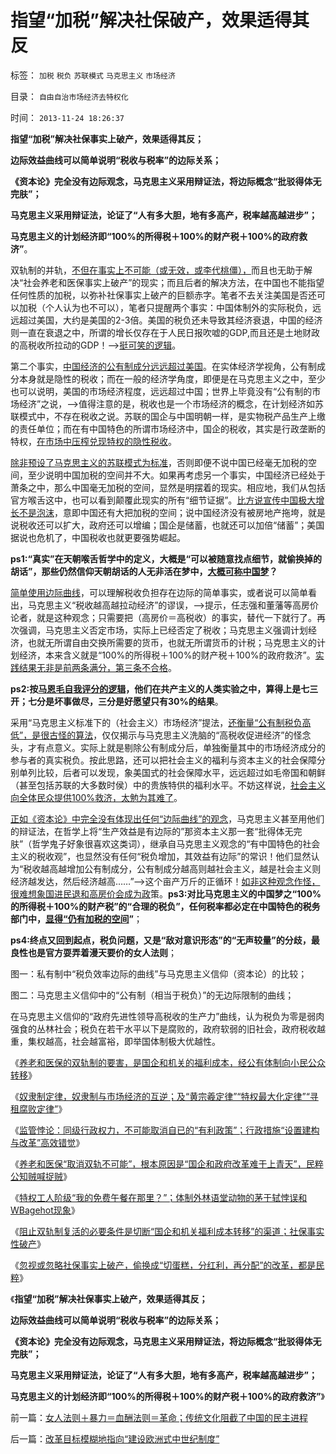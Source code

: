 # 指望“加税”解决社保破产，效果适得其反

标签： `加税` `税负` `苏联模式` `马克思主义` `市场经济` 

目录： `自由自治市场经济去特权化`

时间： `2013-11-24 18:26:37`

**指望“加税”解决社保事实上破产，效果适得其反；**

**边际效益曲线可以简单说明“税收与税率”的边际关系；**

**《资本论》完全没有边际观念，马克思主义采用辩证法，将边际概念“批驳得体无完肤”；**

**马克思主义采用辩证法，论证了“人有多大胆，地有多高产，税率越高越进步”；**

**马克思主义的计划经济即“100%的所得税＋100%的财产税＋100%的政府救济”**。

双轨制的并轨，[不但在事实上不可能（或无效，或李代桃僵），](../../../2013/11/20/三中全会“日本模式”的改革意向,双轨制之“永远不死”的充要条件.md)而且也无助于解决“社会养老和医保事实上破产”的现实；而且后者的解决方法，在中国也不能指望任何性质的加税，以弥补社保事实上破产的巨额赤字。笔者不去关注美国是否还可以加税（个人认为也不可以），笔者只提醒两个事实：中国体制外的实际税负，远远超过美国，大约是美国的2-3倍。美国的税负还未导致其经济衰退，中国的经济则一直在衰退之中，所谓的增长仅存在于人民日报吹嘘的GDP,而且还是土地财政的高税收所拉动的GDP！——>[挺可笑的逻辑](../../../2012/5/27/三驾马车没有拉动过增长,“唱衰中国”的可能是真相.md)。

第二个事实，[中国经济的公有制成分远远超过美国](../../../2011/9/22/公有制不收税，没有税负痛苦.md)。在实体经济学视角，公有制成分本身就是隐性的税收；而在一般的经济学角度，即便是在马克思主义之中，至少也可以说明，美国的市场经济程度，远远超过中国；世界上毕竟没有“公有制的市场经济”之说，——>值得注意的是，税收也是一个市场经济的概念，在计划经济如苏联模式中，不存在税收之说。苏联的国企与中国明朝一样，是实物税产品生产上缴的责任单位；而在有中国特色的所谓市场经济中，国企的税收，其实是行政垄断的特权，[在市场中压榨兑现特权的隐性税收](../../../2013/11/6/社会主义的中国梦迅速彻底实现共产主义的科学原理.md)。

[除非预设了马克思主义的苏联模式为标准](../../../2013/11/20/强制分红＝民企死掉；国企强制分红＝永远垄断；及苏联模式.md)，否则即便不说中国已经毫无加税的空间，至少说明中国加税的空间并不大。如果再考虑另一个事实，中国经济已经处于萧条之中，那么中国毫无加税的空间，显然是明摆着的现实。相应地，我们从包括官方喉舌这中，也可以看到颠覆此现实的所有“细节证据”。[比方说宣传中国极大增长不是泡沫](../../../2008/4/12/人民币升值和中国的经济增长.md)，意即中国还有大把加税的空间；说中国经济没有被房地产拖垮，就是说税收还可以扩大，政府还可以增编；国企是储蓄，也就还可以加倍“储蓄”；美国据说也危机了，中国税收也就更要强势崛起。

**ps1:“真实”在天朝喉舌哲学中的定义，大概是“可以被随意找点细节，就偷换掉的胡话”，那些仍然信仰天朝胡话的人无非活在梦中，[大概可称中国梦](../../../2013/4/26/集体主义从来不是中国梦，由叶檀公知说起.md)？**

[简单使用边际曲线](../../../2013/11/5/行业周期和创业启蒙的边际曲线.md)，可以理解税收负担存在边际的简单事实，或者说可以简单看出，马克思主义“税收越高越拉动经济”的谬误，——>提示，任志强和董藩等高房价论者，就是这种观念；只需要把（高房价＝高税收）的事实，替代一下就行了。再次强调，马克思主义否定市场，实际上已经否定了税收；马克思主义强调计划经济，也就无所谓自由交换所需要的货币，也就无所谓货币的计税；马克思主义的计划经济，本来含义就是“100%的所得税＋100%的财产税＋100%的政府救济”。[实践结果无非是前两条满分，第三条不合格](../../../2013/6/19/公有制强迫臣民接受三个良好的许愿；.md)。

**ps2:按[马恩毛自我评分的逻辑](../../../2009/12/21/“自我评分测不准”，计划经济的死穴.md)，他们在共产主义的人类实验之中，算得上是七三开；七分是坏事做尽，三分是好愿望只有30%的结果**。

采用“马克思主义标准下的（社会主义）市场经济”提法，[还衡量“公有制税负高低”，是很古怪的算法](%E7%9A%84%E4%B8%AD%E5%9B%BD%E5%AF%B9)，仅仅揭示与马克思主义洗脑的“高税收促进经济”的怪念头，才有点意义。实际上就是剔除公有制成分后，单独衡量其中的市场经济成分的参与者的真实税负。按此思路，还可以把社会主义的福利与资本主义的社会保障分别单列比较，后者可以发现，象美国式的社会保障水平，远远超过如毛帝国和朝鲜（甚至包括苏联的大多数时侯）中的贵族特供的福利水平。不妨这样说，[社会主义向全体民众提供100%救济，太勉为其难了](../../../2009/6/3/朝鲜是个天堂，衣食住行减肥死都免费.md)。

[正如《资本论》中完全没有体现出任何“边际曲线”的观念](../../../2010/6/7/《资本论》错在“生产创造价值”.md)，马克思主义甚至用他们的辩证法，在哲学上将“生产效益是有边际的”那资本主义那一套“批得体无完肤”（哲学鬼子好象很喜欢这类词），继承自马克思主义观念的“有中国特色的社会主义的税收观”，也显然没有任何“税负增加，其效益有边际”的常识！他们显然认为“税收越高越增加公有制成分，公有制成分越高则越社会主义，越是社会主义则经济越发达，然后经济越高……”——>这个亩产万斤的正循环！[如非这种观念作怪，很难想象国进民退和高房价会成为政](../../../2013/11/5/围棋悟道国进民退的成功学的奴才.md)策。**ps3:对比马克思主义的中国梦之“100%的所得税＋100%的财产税”的“合理的税负”，任何税率都必定在中国特色的税务部门中，[显得“仍有加税的空间](../../../2010/10/2/税负轻还是重？纳税还是保护费？.md)”**；

**ps4:终点又回到起点，税负问题，又是“敌对意识形态”的“无声较量”的分歧，最良性也是官方耍弄着漫天要价的女人法则**；

图一：私有制中“税负效率边际的曲线”与马克思主义信仰（资本论）的比较；

[](http://photo.blog.sina.com.cn/showpic.html#blogid=5563a64d0102ef94&url=http://album.sina.com.cn/pic/001yX18Ngy6EtvfwR7L05)

图二：马克思主义信仰中的“公有制（相当于税负）”的无边际限制的曲线；

在马克思主义信仰的“政府先进性领导高税收的生产力”曲线，认为税负为零是弱肉强食的丛林社会；税负在若干水平以下是腐败的，政府软弱的旧社会，政府税收越重，集权越高，社会越富裕，即举国体制极大优越性。

[](http://photo.blog.sina.com.cn/showpic.html#blogid=5563a64d0102ef94&url=http://album.sina.com.cn/pic/001yX18Ngy6EtvgTIli80)

《[养老和医保的双轨制的要害，是国企和机关的福利成本，经公有体制向小民公众转移](../../../2013/11/6/养老和医保双轨制的剖析：反不掉，也不必反；.md)》

《[奴隶制定律，奴隶制与市场经济的互逆；及“黄宗羲定律”“特权最大化定律”“寻租腐败定律”](../../../2013/11/8/奴隶制定律，奴隶制与市场经济的互逆.md)》

《[监管悖论：同级行政权力，不可能取消自已的“有利政策”；行政措施“设置建构与改革”高效错觉](../../../2013/11/11/监管悖论：同级行政权力，不可能取消自已的“有利政策”.md)》

《[养老和医保“取消双轨不可能”，根本原因是“国企和政府改革难于上青天”，民粹公知贼喊捉贼](../../../2013/11/14/改革十年多来寸步难行，因为民粹公知们贼喊捉贼.md)》

《[特权工人阶级“我的免费午餐在那里？”；体制外林语堂动物的茅于轼悖误和WBagehot现象](../../../2013/11/17/社会主义制度中的特权最大化定律,茅于轼悖误和WBagehot现象.md)》

《[阻止双轨制复活的必要条件是切断“国企和机关福利成本转移”的渠道；社保事实性破产](../../../2013/11/20/三中全会“日本模式”的改革意向,双轨制之“永远不死”的充要条件.md)》

《[忽视或忽略社保事实上破产，偷换成“切蛋糕，分红利，再分配”的改革，都是民粹](../../../2013/11/23/社保被改革的唯一原因，只因为破产，及奥巴马的民粹新政.md)》

《**指望“加税”解决社保事实上破产，效果适得其反；**

**边际效益曲线可以简单说明“税收与税率”的边际关系；**

**《资本论》完全没有边际观念，马克思主义采用辩证法，将边际概念“批驳得体无完肤”；**

**马克思主义采用辩证法，论证了“人有多大胆，地有多高产，税率越高越进步”；**

**马克思主义的计划经济即“100%的所得税＋100%的财产税＋100%的政府救济”**》



前一篇：[女人法则＋暴力＝血酬法则＝革命；传统文化阻截了中国的民主进程](../../../2013/11/24/女人法则＋暴力＝血酬法则＝革命；传统文化阻截了中国的民主进程.md)

后一篇：[改革目标模糊地指向“建设欧洲式中世纪制度”](../../../2013/11/24/改革目标模糊地指向“建设欧洲式中世纪制度”.md)